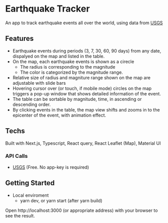 # Earthquake Tracker 
An  app to track earthquake events all over the world,
using data from [USGS](https://earthquake.usgs.gov/fdsnws/event/1/)

## Features

- Earthquake events during periods (3, 7, 30, 60, 90 days) from any date, dispalyed on the map and listed in the table.
- On the map, each earthquake events is shown as a cirecle
  - The radius is corresponding to the magnitude
  - The color is categorized by the magnitude range.
- Relative size of radius and magniture range shown on the map are adjustable with slide bars
- Hovering cursor over (or touch, if mobile mode) circles on the map triggers a pop-up window that shows detailed information of the event.
- The table can be sortable by magnitude, time, in ascending or descending order.
- By clicking events in the table, the map view shifts and zooms in to the epicenter of the event, with animation effect.

## Techs

Built with Next.js, Typescript, React query, React Leaflet (Map), Material UI 

### API Calls
- [USGS](https://earthquake.usgs.gov/fdsnws/event/1/) (Free. No app-key is required)

## Getting Started
- Local enviroment
  - yarn dev, or yarn start (after yarn build) 

Open http://localhost:3000 (or appropriate address) with your browser to see the result.
